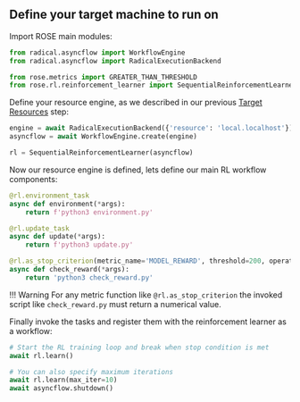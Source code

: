## Define your target machine to run on

Import ROSE main modules:
```python
from radical.asyncflow import WorkflowEngine
from radical.asyncflow import RadicalExecutionBackend

from rose.metrics import GREATER_THAN_THRESHOLD
from rose.rl.reinforcement_learner import SequentialReinforcementLearner
```

Define your resource engine, as we described in our previous [Target Resources](target-resources.md) step:
```python
engine = await RadicalExecutionBackend({'resource': 'local.localhost'})
asyncflow = await WorkflowEngine.create(engine)

rl = SequentialReinforcementLearner(asyncflow)
```

Now our resource engine is defined, lets define our main RL workflow components:

```python
@rl.environment_task
async def environment(*args):
    return f'python3 environment.py'

@rl.update_task
async def update(*args):
    return f'python3 update.py'

@rl.as_stop_criterion(metric_name='MODEL_REWARD', threshold=200, operator=GREATER_THAN_THRESHOLD)
async def check_reward(*args):
    return 'python3 check_reward.py'
```

!!! Warning
    For any metric function like `@rl.as_stop_criterion` the invoked script like `check_reward.py` must return a numerical value.

Finally invoke the tasks and register them with the reinforcement learner as a workflow:

```python
# Start the RL training loop and break when stop condition is met
await rl.learn()

# You can also specify maximum iterations
await rl.learn(max_iter=10)
await asyncflow.shutdown()
```
